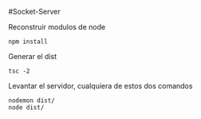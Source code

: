 #Socket-Server

Reconstruir modulos de node
```
npm install
```
Generar el dist 
```
tsc -2
```
Levantar el servidor, cualquiera de estos dos comandos 
```
nodemon dist/
node dist/
```